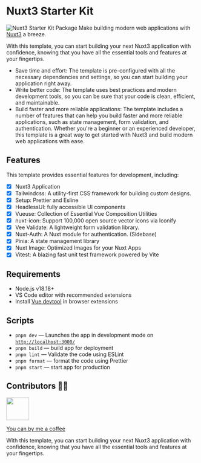 # Nuxt3 Starter Kit

![Nuxt3 Starter Kit Package](./public/imgs/package.png)
Make building modern web applications with [Nuxt3](https://nuxt.com/) a breeze.

With this template, you can start building your next Nuxt3 application with confidence, knowing that you have all the essential tools and features at your fingertips.

- Save time and effort: The template is pre-configured with all the necessary dependencies and settings, so you can start building your application right away.
- Write better code: The template uses best practices and modern development tools, so you can be sure that your code is clean, efficient, and maintainable.
- Build faster and more reliable applications: The template includes a number of features that can help you build faster and more reliable applications, such as state management, form validation, and authentication.
  Whether you're a beginner or an experienced developer, this template is a great way to get started with Nuxt3 and build modern web applications with ease.

## Features

This template provides essential features for development, including:

- [x] Nuxt3 Application
- [x] Tailwindcss: A utility-first CSS framework for building custom designs.
- [x] Setup: Prettier and Esline
- [x] HeadlessUI: fully accessible UI components
- [x] Vueuse: Collection of Essential Vue Composition Utilities
- [x] nuxt-icon: Support 100,000 open source vector icons via Iconify
- [x] Vee Validate: A lightweight form validation library.
- [x] Nuxt-Auth: A Nuxt module for authentication. (Sidebase)
- [x] Pinia: A state management library
- [x] Nuxt Image: Optimized Images for your Nuxt Apps
- [x] Vitest: A blazing fast unit test framework powered by Vite

## Requirements

- Node.js v18.18+
- VS Code editor with recommended extensions
- Install [Vue devtool](https://chrome.google.com/webstore/detail/vuejs-devtools/nhdogjmejiglipccpnnnanhbledajbpd) in browser extensions

## Scripts

- `pnpm dev` — Launches the app in development mode on [`http://localhost:3000/`](http://localhost:3000/)
- `pnpm build` — build app for deployment
- `pnpm lint` — Validate the code using ESLint
- `pnpm format` — format the code using Prettier
- `pnpm start` — start app for production

## Contributors 🧑‍💻

<a href='https://github.com/itoon' target='_blank'><img src='https://avatars.githubusercontent.com/u/4122285?v=4' height='60'/></a>

[You can by me a coffee](https://www.buymeacoffee.com/songklods)

With this template, you can start building your next Nuxt3 application with confidence, knowing that you have all the essential tools and features at your fingertips.
